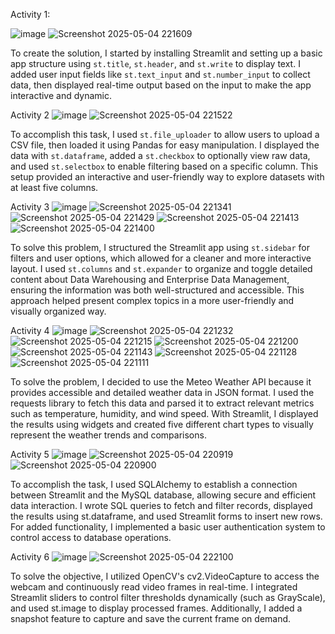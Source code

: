Activity 1: 

![image](https://github.com/user-attachments/assets/978bc03a-e075-4fa7-9fc9-fab573c93925)
![Screenshot 2025-05-04 221609](https://github.com/user-attachments/assets/78fb8510-0785-4453-aae5-b813c3ae23b3)

To create the solution, I started by installing Streamlit and setting up a basic app structure using `st.title`, `st.header`, and `st.write` to display text. 
I added user input fields like `st.text_input` and `st.number_input` to collect data,
then displayed real-time output based on the input to make the app interactive and dynamic.

Activity 2
![image](https://github.com/user-attachments/assets/c7f2ef11-f792-47ba-992c-0d38d05b45d3)
![Screenshot 2025-05-04 221522](https://github.com/user-attachments/assets/db61e07b-f122-4b51-acb5-392f8c2ae630)

To accomplish this task, I used `st.file_uploader` to allow users to upload a CSV file, then loaded it using Pandas for easy manipulation.
I displayed the data with `st.dataframe`, added a `st.checkbox` to optionally view raw data, and used `st.selectbox` to enable filtering based on a specific column.
This setup provided an interactive and user-friendly way to explore datasets with at least five columns.

Activity 3
![image](https://github.com/user-attachments/assets/146f7bfb-502f-4d9f-a0fe-1b361c1ee64b)
![Screenshot 2025-05-04 221341](https://github.com/user-attachments/assets/0f2f80bb-6dbf-48ef-b766-18e4263c6923)
![Screenshot 2025-05-04 221429](https://github.com/user-attachments/assets/72cf2f9d-da12-4368-85b5-f7662e7790a8)
![Screenshot 2025-05-04 221413](https://github.com/user-attachments/assets/10a4d274-6d28-4cde-860f-52bfd47bbb11)
![Screenshot 2025-05-04 221400](https://github.com/user-attachments/assets/823f162d-d3f5-4f13-a04a-2592f7901b22)

To solve this problem, I structured the Streamlit app using `st.sidebar` for filters and user options, which allowed for a cleaner and more interactive layout.
I used `st.columns` and `st.expander` to organize and toggle detailed content about Data Warehousing and Enterprise Data Management, ensuring the information was both well-structured and accessible.
This approach helped present complex topics in a more user-friendly and visually organized way.

Activity 4
![image](https://github.com/user-attachments/assets/66e9c96f-3ae2-4ab1-9e40-efacef02a49d)
![Screenshot 2025-05-04 221232](https://github.com/user-attachments/assets/270ae5dd-3ced-461e-875f-06d5362d4907)
![Screenshot 2025-05-04 221215](https://github.com/user-attachments/assets/5c5df79e-6879-45fc-9c9c-9e29771d3088)
![Screenshot 2025-05-04 221200](https://github.com/user-attachments/assets/805614b9-f7b9-41b6-9533-fb8ff57ea195)
![Screenshot 2025-05-04 221143](https://github.com/user-attachments/assets/1c35da17-1994-4c69-9893-bb1779ad18f0)
![Screenshot 2025-05-04 221128](https://github.com/user-attachments/assets/6418e104-5763-46b6-a2f9-9f59b34d3078)
![Screenshot 2025-05-04 221111](https://github.com/user-attachments/assets/0b93c52d-a4df-4974-bf82-105208c10912)

To solve the problem, I decided to use the Meteo Weather API because it provides accessible and detailed weather data in JSON format. 
I used the requests library to fetch this data and parsed it to extract relevant metrics such as temperature, humidity, and wind speed. 
With Streamlit, I displayed the results using widgets and created five different chart types to visually represent the weather trends and comparisons.

Activity 5
![image](https://github.com/user-attachments/assets/fb6d68a1-6438-4f9a-b35c-8ea16be78670)
![Screenshot 2025-05-04 220919](https://github.com/user-attachments/assets/602ff16c-75e9-4cc9-a283-faca93fb3642)
![Screenshot 2025-05-04 220900](https://github.com/user-attachments/assets/65239ae3-07ef-40ee-bcd1-03f76ac96e0d)

To accomplish the task, I used SQLAlchemy to establish a connection between Streamlit and the MySQL database, allowing secure and efficient data interaction.
I wrote SQL queries to fetch and filter records, displayed the results using st.dataframe, and used Streamlit forms to insert new rows.
For added functionality, I implemented a basic user authentication system to control access to database operations.

Activity 6
![image](https://github.com/user-attachments/assets/dcb2b8f8-d745-434a-b1f9-698c28eab4a6)
![Screenshot 2025-05-04 222100](https://github.com/user-attachments/assets/3ca2c1f7-cd02-44f7-96f9-ac6396ba57df)

To solve the objective, I utilized OpenCV's cv2.VideoCapture to access the webcam and continuously read video frames in real-time.
I integrated Streamlit sliders to control filter thresholds dynamically (such as GrayScale), and used st.image to display processed frames. 
Additionally, I added a snapshot feature to capture and save the current frame on demand.




